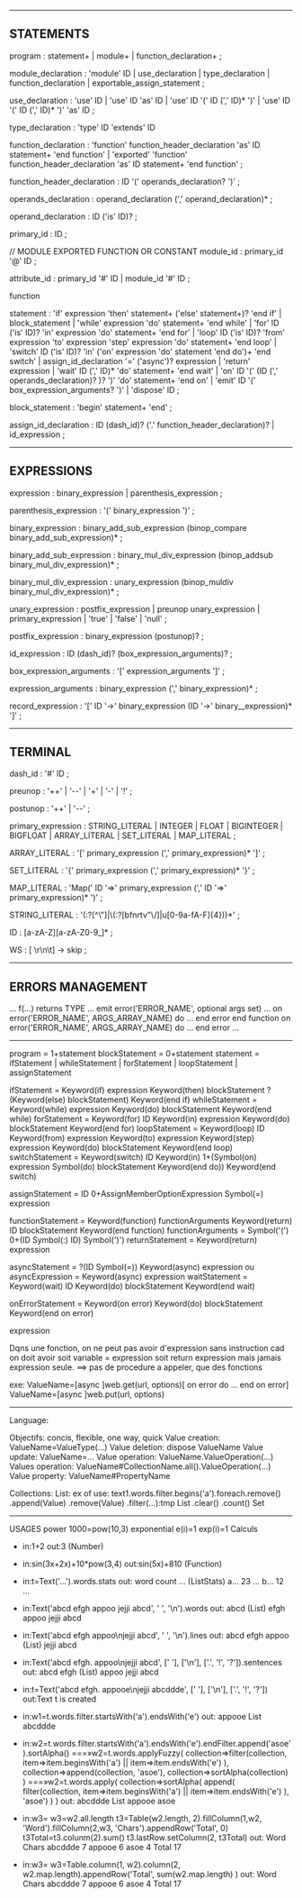 --------------------------------------------------------------------------------------------- 
STATEMENTS
--------------------------------------------------------------------------------------------- 
program
   : statement+
   | module+
   | function_declaration+
   ;

module_declaration
   : 'module' ID
   | use_declaration
   | type_declaration
   | function_declaration
   | exportable_assign_statement
   ;

use_declaration
   : 'use' ID
   | 'use' ID 'as' ID
   | 'use' ID '(' ID (',' ID)* ')'
   | 'use' ID '(' ID (',' ID)* ')' 'as' ID
   ;

type_declaration
   : 'type' ID 'extends' ID 

function_declaration
   : 'function' function_header_declaration 'as' ID statement+ 'end function'
   | 'exported' 'function' function_header_declaration 'as' ID statement+ 'end function'
   ;

function_header_declaration
   : ID '(' operands_declaration? ')'
   ;

operands_declaration
   : operand_declaration (',' operand_declaration)*
   ;

operand_declaration
   : ID ('is' ID)?
   ;

primary_id
   : ID
   ;

// MODULE EXPORTED FUNCTION OR CONSTANT
module_id
   : primary_id '@' ID
   ;

attribute_id
   : primary_id '#' ID
   | module_id '#' ID
   ;

function

statement
   : 'if' expression 'then' statement+ ('else' statement+)? 'end if'
   | block_statement
   | 'while' expression 'do' statement+ 'end while'
   | 'for'    ID ('is' ID)? 'in'   expression 'do' statement+ 'end for'
   | 'loop'   ID ('is' ID)? 'from' expression 'to' expression 'step' expression 'do' statement+ 'end loop'
   | 'switch' ID ('is' ID)? 'in' ('on' expression 'do' statement 'end do')+ 'end switch'
   | assign_id_declaration '=' ('async')? expression
   | 'return' expression
   | 'wait' ID (',' ID)* 'do' statement+ 'end wait'
   | 'on' ID '(' (ID (',' operands_declaration)? )? ')' 'do' statement+ 'end on'
   | 'emit' ID '(' box_expression_arguments? ')'
   | 'dispose' ID
   ;

block_statement
   : 'begin' statement+ 'end'
   ;

assign_id_declaration
   : ID (dash_id)? ('.' function_header_declaration)?
   | id_expression
   ;



--------------------------------------------------------------------------------------------- 
EXPRESSIONS
--------------------------------------------------------------------------------------------- 
expression
   : binary_expression
   | parenthesis_expression
   ;

parenthesis_expression
   : '(' binary_expression ')'
   ;

binary_expression
   : binary_add_sub_expression (binop_compare binary_add_sub_expression)*
   ;

binary_add_sub_expression
   : binary_mul_div_expression (binop_addsub binary_mul_div_expression)*
   ;

binary_mul_div_expression
   : unary_expression (binop_muldiv binary_mul_div_expression)*
   ;

unary_expression
   : postfix_expression
   | preunop unary_expression
   | primary_expression
   | 'true'
   | 'false'
   | 'null'
   ;

postfix_expression
   : binary_expression (postunop)?
   ;

id_expression
   : ID (dash_id)? (box_expression_arguments)?
   ;

box_expression_arguments
   : '[' expression_arguments ']'
   ;


expression_arguments
   : binary_expression (',' binary_expression)*
   ;

record_expression
   : '[' ID '->' binary_expression (ID '->' binary__expression)* ']'
   ;



---------------------------------------------------------------------------------------------
TERMINAL
---------------------------------------------------------------------------------------------
dash_id
   : '#' ID
   ;

preunop
   : '++' | '--' | '+' | '-' | '!'
   ;

postunop
   : '++' | '--'
   ;

primary_expression
   : STRING_LITERAL
   | INTEGER
   | FLOAT
   | BIGINTEGER
   | BIGFLOAT
   | ARRAY_LITERAL
   | SET_LITERAL
   | MAP_LITERAL
   ;
   
ARRAY_LITERAL
   : '[' primary_expression (',' primary_expression)* ']'
   ;

SET_LITERAL
   : '{' primary_expression (',' primary_expression)* '}'
   ;

MAP_LITERAL
   : 'Map(' ID '=>' primary_expression (',' ID '=>' primary_expression)* ')'
   ;

STRING_LITERAL
   : '(:?[^\\"]|\\(:?[bfnrtv"\\/]|u[0-9a-fA-F]{4}))*'
   ;

ID
   : [a-zA-Z][a-zA-Z0-9_]*
   ;

WS
   : [ \r\n\t] -> skip
   ;



---------------------------------------------------------------------------------------------
ERRORS MANAGEMENT
---------------------------------------------------------------------------------------------
...
f(...) returns TYPE
	...
	emit error('ERROR_NAME', optional args set) 
	...
	on error('ERROR_NAME', ARGS_ARRAY_NAME) do
		...
	end error
end function
on error('ERROR_NAME', ARGS_ARRAY_NAME) do
	...
end error
...








******************************************************************************
program         = 1+statement
blockStatement  = 0+statement
statement       = ifStatement | whileStatement | forStatement | loopStatement | assignStatement

ifStatement     = Keyword(if)    expression Keyword(then) blockStatement ? (Keyword(else) blockStatement) Keyword(end if)
whileStatement  = Keyword(while) expression Keyword(do) blockStatement Keyword(end while)
forStatement    = Keyword(for)   ID Keyword(in) expression Keyword(do) blockStatement Keyword(end for)
loopStatement   = Keyword(loop)  ID Keyword(from) expression Keyword(to) expression Keyword(step) expression Keyword(do) blockStatement Keyword(end loop)
switchStatement   = Keyword(switch) ID Keyword(in) 1+(Symbol(on) expression Symbol(do) blockStatement Keyword(end do)) Keyword(end switch)

assignStatement = ID 0+AssignMemberOptionExpression Symbol(=) expression

functionStatement = Keyword(function) functionArguments Keyword(return) ID blockStatement Keyword(end function)
functionArguments = Symbol('(') 0+(ID Symbol(:) ID) Symbol(')')
returnStatement   = Keyword(return) expression

asyncStatement    = ?(ID Symbol(=)) Keyword(async) expression
ou
asyncExpression   = Keyword(async) expression
waitStatement     = Keyword(wait) ID Keyword(do) blockStatement Keyword(end wait)

onErrorStatement  = Keyword(on error) Keyword(do)  blockStatement Keyword(end on error)

expression




Dqns une fonction, on ne peut pas avoir d'expression sans instruction cad on doit avoir
soit variable = expression
soit return expression
mais jamais expression seule.
==> pas de procedure a appeler, que des fonctions



exe:	ValueName=[async ]web.get(url, options)[ on error do ... end on error]
    	ValueName=[async ]web.put(url, options)


******************************************************************************
Language:

Objectifs: concis, flexible, one way, quick
Value creation:		ValueName=ValueType(...)
Value deletion:		dispose ValueName
Value update:		ValueName=...
Value operation:	ValueName.ValueOperation(...)
Values operation:	ValueName#CollectionName.all().ValueOperation(...)
Value property:		ValueName#PropertyName

Collections:
	List:
		ex of use: text1.words.filter.begins('a').foreach.remove()
		.append(Value)
		.remove(Value)
		.filter(...):tmp List
		.clear()
		.count()
	Set


**********************************************************************************
USAGES
power		1000=pow(10,3)
exponential	e(i)=1	exp(i)=1
Calculs
*	in:1+2
	out:3 (Number)
*	in:sin(3x+2x)+10*pow(3,4)
	out:sin(5x)+810 (Function)
*	in:t=Text('...').words.stats
	out:	word	count	...		(ListStats)
			a...	23		...
			b...	12		...
*	in:Text('abcd efgh appoo jejji abcd', ' ', '\n').words
	out:	abcd		(List)
			efgh
			appoo
			jejji
			abcd
*	in:Text('abcd efgh appoo\njejji abcd', ' ', '\n').lines
	out:	abcd efgh appoo		(List)
			jejji abcd
*	in:Text('abcd efgh. appoo\njejji abcd', [' '], ['\n'], ['.', '!', '?']).sentences
	out:	abcd efgh		(List)
			appoo
			jejji abcd	
*	in:t=Text('abcd efgh. appooe\njejji abcddde', [' '], ['\n'], ['.', '!', '?'])
	out:Text t is created
*	in:w1=t.words.filter.startsWith('a').endsWith('e')
	out:	appooe		List
			abcddde
*	in:w2=t.words.filter.startsWith('a').endsWith('e').endFilter.append('asoe').sortAlpha()
	===»w2=t.words.applyFuzzy(
			collection=>filter(collection, item=>item.beginsWith('a') || item=>item.endsWith('e') ),
			collection=>append(collection, 'asoe'),
			collection=>sortAlpha(collection)
			)
	===»w2=t.words.apply(
			collection=>sortAlpha(
				append(
					filter(collection, item=>item.beginsWith('a') || item=>item.endsWith('e') ),
					'asoe')
				)
			)
	out:	abcddde	List
			appooe
			asoe
			
*	in:w3=	w3=w2.all.length
			t3=Table(w2.length, 2).fillColumn(1,w2, 'Word').fillColumn(2,w3, 'Chars').appendRow('Total', 0)
			t3Total=t3.colunm(2).sum()
			t3.lastRow.setColumn(2, t3Total)
	out:	Word		Chars
			abcddde		7
			appooe		6
			asoe		4
			Total		17
			
*	in:w3=	w3=Table.column(1, w2).column(2, w2.map.length).appendRow('Total', sum(w2.map.length) )
	out:	Word		Chars
			abcddde		7
			appooe		6
			asoe		4
			Total		17